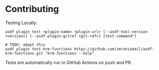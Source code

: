 # Contributing

Testing Locally:

```shell
asdf plugin test <plugin-name> <plugin-url> [--asdf-tool-version <version>] [--asdf-plugin-gitref <git-ref>] [test-command*]

# TODO: adapt this
asdf plugin test krm-functions https://github.com/imranismail/asdf-krm-functions.git "krm-functions --help"
```

Tests are automatically run in GitHub Actions on push and PR.
